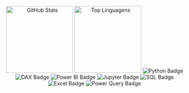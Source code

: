 ##


<div align="center">

  <!-- GitHub Stats -->
  <img height="180em" src="https://github-readme-stats.vercel.app/api?username=SabrinaRoses&show_icons=true&count_private=true&hide_title=true&hide=prs&theme=default&bg_color=ffffff00&text_color=333333&icon_color=ff6347" alt="GitHub Stats"/>

  <!-- Top Linguagens -->
  <img height="180em" src="https://github-readme-stats.vercel.app/api/top-langs/?username=SabrinaRoses&layout=compact&show_icons=true&bg_color=ffffff00&text_color=333333&icon_color=ff6347" alt="Top Linguagens"/>

  <!-- Tecnologias e Ferramentas - Badges -->
  <img src="https://img.shields.io/badge/Python-Programming-3776AB?style=for-the-badge&logo=python&logoColor=white" alt="Python Badge"/>
  <img src="https://img.shields.io/badge/DAX-Analytics-1E3A8A?style=for-the-badge&logo=microsoft&logoColor=white" alt="DAX Badge"/>
  <img src="https://img.shields.io/badge/Power%20BI-Data%20Viz-F2C811?style=for-the-badge&logo=powerbi&logoColor=black" alt="Power BI Badge"/>
  <img src="https://img.shields.io/badge/Jupyter%20Notebook-Data%20Science-F37626?style=for-the-badge&logo=jupyter&logoColor=white" alt="Jupyter Badge"/>
  <img src="https://img.shields.io/badge/SQL-Database-blue?style=for-the-badge&logo=postgresql&logoColor=white" alt="SQL Badge"/>
  <img src="https://img.shields.io/badge/Excel-Data%20Analysis-217346?style=for-the-badge&logo=microsoft-excel&logoColor=white" alt="Excel Badge"/>
  <img src="https://img.shields.io/badge/Power%20Query-ETL-008272?style=for-the-badge&logo=microsoft&logoColor=white" alt="Power Query Badge"/>
  
</div>


